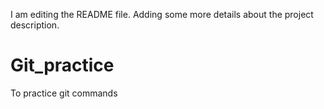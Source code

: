I am editing the README file. Adding some more details about the project description.
# Git_practice
To practice git commands
